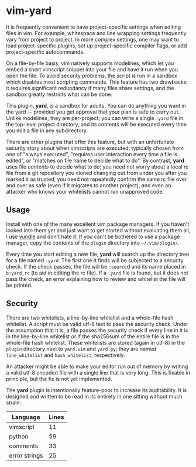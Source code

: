 # vim-yard

It is frequently convenient to have project-specific settings when editing
files in vim. For example, whitespace and line wrapping settings frequently
vary from project to project. In more complex settings, one may want to load
project-specific plugins, set up project-specific compiler flags, or add
project-specific autocommands.

On a file-by-file basis, vim natively supports modelines, which let you embed a
short vimscript snippet into your file and have it run when you open the file.
To avoid security problems, the script is run in a sandbox which disables most
scripting commands. This feature has two drawbacks: it requires significant
redundancy if many files share settings, and the sandbox greatly restricts what
can be done.

This plugin, **yard**, is a sandbox for adults. You can do anything you want in
the yard -- provided you get approval that your plan is safe to carry out.
Unlike modelines, they are per-project; you can write a single `.yard` file in
the top-level project directory, and its contents will be executed every time
you edit a file in any subdirectory.

There are other plugins that offer this feature, but with an unfortunate
security story about when vimscripts are executed; typically chosen from one of
"always executed", "requires user interaction every time a file is edited", or
"matches on file name to decide what to do". By contrast, **yard** uses file
*contents* to decide what to do; you need not worry about a local rc file from
a git repository you cloned changing out from under you after you marked it as
trusted, you need not repeatedly confirm the same rc file over and over as safe
(even if it migrates to another project), and even an attacker who knows your
whitelists cannot run unapproved code.

## Usage

Install with one of the many excellent vim package managers. If you haven't
looked into them yet and just want to get started without evaluating them all,
I use [vundle](https://github.com/VundleVim/Vundle.vim) and don't hate it. If
you can't be bothered to use a package manager, copy the contents of the
`plugin` directory into `~/.vim/plugin/`.

Every time you start editing a new file, **yard** will search up the directory
tree for a file named `.yard`. The first one it finds will be subjected to a
security check. If the check passes, the file will be `:source`d and its name
placed in `b:yard_rc` (to aid in editing the rc file). If a `.yard` file is
found, but it does not pass the check, an error explaining how to review and
whitelist the file will be printed.

## Security

There are two whitelists, a line-by-line whitelist and a whole-file hash
whitelist. A script must be valid utf-8 text to pass the security check. Under
the assumption that it is, a file passes the security check if every line in it
is in the line-by-line whitelist or if the sha256sum of the entire file is in
the whole-file hash whitelist. These whitelists are stored (again in utf-8) in
the `plugin` directory next to `yard.vim` and `yard.py`; they are named
`line_whitelist` and `hash_whitelist`, respectively.

An attacker might be able to make your editor run out of memory by writing a
valid utf-8 encoded file with a single line that is very long. This is fixable
in principle, but the fix is not yet implemented.

The **yard** plugin is intentionally feature-poor to increase its auditability.
It is designed and written to be read in its entirety in one sitting without
much strain:

| Language | Lines |
| -------- | ----- |
| vimscript | 11 |
| python | 59 |
| comments | 33 |
| error strings | 25 |
